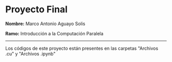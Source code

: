 # Proyecto Final
**Nombre:** Marco Antonio Aguayo Solis

**Ramo:** Introducción a la Computación Paralela

---

Los códigos de este proyecto están presentes en las carpetas "Archivos .cu" y "Archivos .ipynb"
